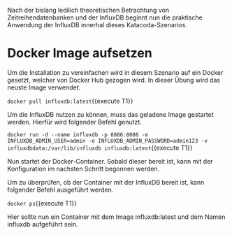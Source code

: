Nach der bislang ledilich theoretischen Betrachtung von Zeitreihendatenbanken und der InfluxDB beginnt nun die praktische Anwendung der InfluxDB innerhal dieses Katacoda-Szenarios.


# Docker Image aufsetzen

Um die Installation zu vereinfachen wird in diesem Szenario auf ein Docker gesetzt, welcher von Docker Hub gezogen wird.
In dieser Übung wird das neuste Image verwendet.

`docker pull influxdb:latest`{{execute T1}}

Um die InfluxDB nutzen zu können, muss das geladene Image gestartet werden. Hierfür wird folgender Befehl genutzt.

`docker run -d --name influxdb -p 8086:8086 -e INFLUXDB_ADMIN_USER=admin -e INFLUXDB_ADMIN_PASSWORD=admin123 -v influxdbdata:/var/lib/influxdb influxdb:latest`{{execute T1}}

Nun startet der Docker-Container. Sobald dieser bereit ist, kann mit der Konfiguration im nachsten Schritt begonnen werden.

Um zu überprüfen, ob der Container mit der InfluxDB bereit ist, kann folgender Befehl ausgeführt werden.

`docker ps`{{execute T1}}

Hier sollte nun ein Container mit dem Image influxdb:latest und dem Namen influxdb aufgeführt sein.